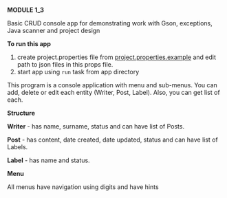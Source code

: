 **MODULE 1_3**

Basic CRUD console app for demonstrating work with Gson, exceptions, Java scanner and project design

**To run this app** 
1. create project.properties file from [project.properties.example](project.properties.example) and edit path to json files in this props file.
2. start app using `run` task from app directory

This program is a console application with menu and sub-menus.
You can add, delete or edit each entity (Writer, Post, Label). Also, you can get list of each.

**Structure**

**Writer** - has name, surname, status and can have list of Posts.

**Post** - has content, date created, date updated, status and can have list of Labels.

**Label** - has name and status.

**Menu**

All menus have navigation using digits and have hints
